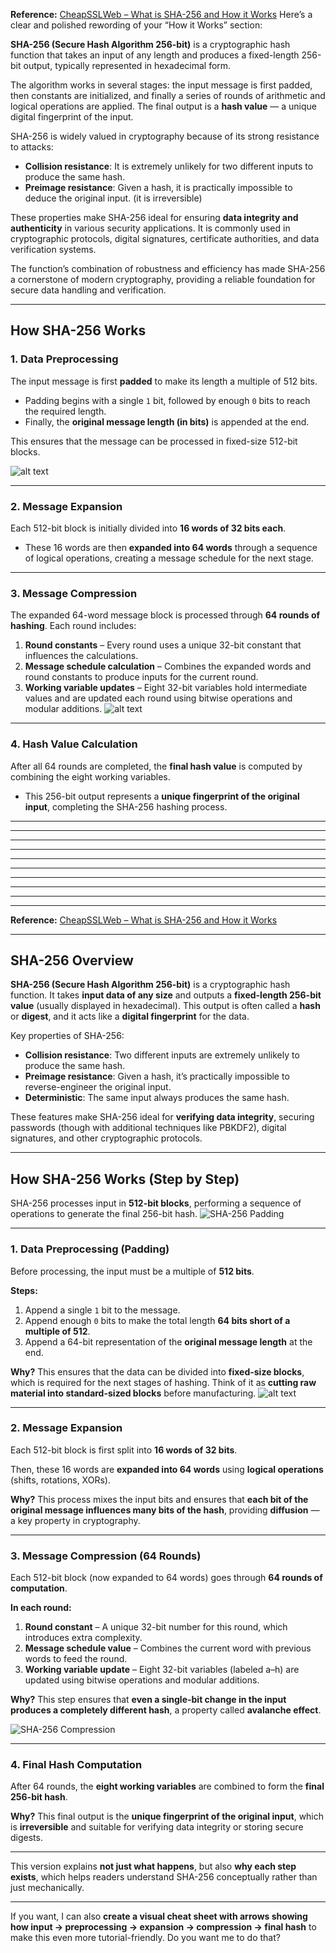 
**Reference:** [CheapSSLWeb – What is SHA-256 and How it Works](https://cheapsslweb.com/blog/what-is-sha-256-algorithm-how-it-works/)
Here’s a clear and polished rewording of your “How it Works” section:



**SHA-256 (Secure Hash Algorithm 256-bit)** is a cryptographic hash function that takes an input of any length and produces a fixed-length 256-bit output, typically represented in hexadecimal form.

The algorithm works in several stages: the input message is first padded, then constants are initialized, and finally a series of rounds of arithmetic and logical operations are applied. The final output is a **hash value** — a unique digital fingerprint of the input.

SHA-256 is widely valued in cryptography because of its strong resistance to attacks:

* **Collision resistance**: It is extremely unlikely for two different inputs to produce the same hash.
* **Preimage resistance**: Given a hash, it is practically impossible to deduce the original input. (it is irreversible)

These properties make SHA-256 ideal for ensuring **data integrity and authenticity** in various security applications. It is commonly used in cryptographic protocols, digital signatures, certificate authorities, and data verification systems.

The function’s combination of robustness and efficiency has made SHA-256 a cornerstone of modern cryptography, providing a reliable foundation for secure data handling and verification.

---

## How SHA-256 Works

### 1. Data Preprocessing

The input message is first **padded** to make its length a multiple of 512 bits.

* Padding begins with a single `1` bit, followed by enough `0` bits to reach the required length.
* Finally, the **original message length (in bits)** is appended at the end.

This ensures that the message can be processed in fixed-size 512-bit blocks.

![alt text](image.png)

---

### 2. Message Expansion

Each 512-bit block is initially divided into **16 words of 32 bits each**.

* These 16 words are then **expanded into 64 words** through a sequence of logical operations, creating a message schedule for the next stage.

---

### 3. Message Compression

The expanded 64-word message block is processed through **64 rounds of hashing**. Each round includes:

1. **Round constants** – Every round uses a unique 32-bit constant that influences the calculations.
2. **Message schedule calculation** – Combines the expanded words and round constants to produce inputs for the current round.
3. **Working variable updates** – Eight 32-bit variables hold intermediate values and are updated each round using bitwise operations and modular additions.
![alt text](image-1.png)

---

### 4. Hash Value Calculation

After all 64 rounds are completed, the **final hash value** is computed by combining the eight working variables.

* This 256-bit output represents a **unique fingerprint of the original input**, completing the SHA-256 hashing process.
---
---
---
---
---
---
---
---
---
---


**Reference:** [CheapSSLWeb – What is SHA-256 and How it Works](https://cheapsslweb.com/blog/what-is-sha-256-algorithm-how-it-works/)

---

## SHA-256 Overview

**SHA-256 (Secure Hash Algorithm 256-bit)** is a cryptographic hash function. It takes **input data of any size** and outputs a **fixed-length 256-bit value** (usually displayed in hexadecimal). This output is often called a **hash** or **digest**, and it acts like a **digital fingerprint** for the data.

Key properties of SHA-256:

* **Collision resistance**: Two different inputs are extremely unlikely to produce the same hash.
* **Preimage resistance**: Given a hash, it’s practically impossible to reverse-engineer the original input.
* **Deterministic**: The same input always produces the same hash.

These features make SHA-256 ideal for **verifying data integrity**, securing passwords (though with additional techniques like PBKDF2), digital signatures, and other cryptographic protocols.

---

## How SHA-256 Works (Step by Step)

SHA-256 processes input in **512-bit blocks**, performing a sequence of operations to generate the final 256-bit hash.
![SHA-256 Padding](image.png)

---

### 1. Data Preprocessing (Padding)

Before processing, the input must be a multiple of **512 bits**.

**Steps:**

1. Append a single `1` bit to the message.
2. Append enough `0` bits to make the total length **64 bits short of a multiple of 512**.
3. Append a 64-bit representation of the **original message length** at the end.

**Why?**
This ensures that the data can be divided into **fixed-size blocks**, which is required for the next stages of hashing. Think of it as **cutting raw material into standard-sized blocks** before manufacturing.
![alt text](image-3.png)


---

### 2. Message Expansion

Each 512-bit block is first split into **16 words of 32 bits**.

Then, these 16 words are **expanded into 64 words** using **logical operations** (shifts, rotations, XORs).

**Why?**
This process mixes the input bits and ensures that **each bit of the original message influences many bits of the hash**, providing **diffusion** — a key property in cryptography.

---

### 3. Message Compression (64 Rounds)

Each 512-bit block (now expanded to 64 words) goes through **64 rounds of computation**.

**In each round:**

1. **Round constant** – A unique 32-bit number for this round, which introduces extra complexity.
2. **Message schedule value** – Combines the current word with previous words to feed the round.
3. **Working variable update** – Eight 32-bit variables (labeled a–h) are updated using bitwise operations and modular additions.

**Why?**
This step ensures that **even a single-bit change in the input produces a completely different hash**, a property called **avalanche effect**.

![SHA-256 Compression](image-1.png)

---

### 4. Final Hash Computation

After 64 rounds, the **eight working variables** are combined to form the **final 256-bit hash**.

**Why?**
This final output is the **unique fingerprint of the original input**, which is **irreversible** and suitable for verifying data integrity or storing secure digests.

---

This version explains **not just what happens**, but also **why each step exists**, which helps readers understand SHA-256 conceptually rather than just mechanically.

---

If you want, I can also **create a visual cheat sheet with arrows showing how input → preprocessing → expansion → compression → final hash** to make this even more tutorial-friendly. Do you want me to do that?
